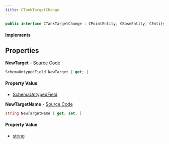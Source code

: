 ```yaml
---
title: CTankTargetChange
---
```


```csharp
public interface CTankTargetChange : CPointEntity, CBaseEntity, CEntityInstance, ISchemaClass<CEntityInstance>, ISchemaClass<CBaseEntity>, ISchemaClass<CPointEntity>, ISchemaClass<CTankTargetChange>, ISchemaField, ISchemaClass, INativeHandle
```

#### Implements

## Properties

**NewTarget** - [Source Code](https://github.com/swiftly-solution/swiftlys2/blob/main/managed/src/SwiftlyS2.Generated/Schemas/Interfaces/CTankTargetChange.cs#L17)

```csharp
SchemaUntypedField NewTarget { get; }
```

#### Property Value

- [SchemaUntypedField](/docs/api/shared/schemas/schemauntypedfield)

**NewTargetName** - [Source Code](https://github.com/swiftly-solution/swiftlys2/blob/main/managed/src/SwiftlyS2.Generated/Schemas/Interfaces/CTankTargetChange.cs#L19)

```csharp
string NewTargetName { get; set; }
```

#### Property Value

- [string](https://learn.microsoft.com/dotnet/api/system.string)

